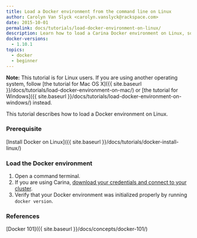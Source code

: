 ```yaml
---
title: Load a Docker environment from the command line on Linux
author: Carolyn Van Slyck <carolyn.vanslyck@rackspace.com>
date: 2015-10-01
permalink: docs/tutorials/load-docker-environment-on-linux/
description: Learn how to load a Carina Docker environment on Linux, so that you can work with your Docker cluster from the command line
docker-versions:
  - 1.10.1
topics:
  - docker
  - beginner
---
```


**Note:** This tutorial is for Linux users. If you are using another operating system, follow
[the tutorial for Mac OS X]({{ site.baseurl }}/docs/tutorials/load-docker-environment-on-mac/) or
[the tutorial for Windows]({{ site.baseurl }}/docs/tutorials/load-docker-environment-on-windows/) instead.

This tutorial describes how to load a Docker environment on Linux.

### Prerequisite

[Install Docker on Linux]({{ site.baseurl }}/docs/tutorials/docker-install-linux/)

### Load the Docker environment

1. Open a command terminal.
2. If you are using Carina, [download your credentials and connect to your cluster][create-connect-cluster].
3. Verify that your Docker environment was initialized properly by running `docker version`.

[create-connect-cluster]: {{site.baseurl}}/docs/tutorials/create-connect-cluster/#connect-to-your-cluster

### References
[Docker 101]({{ site.baseurl }}/docs/concepts/docker-101/)
